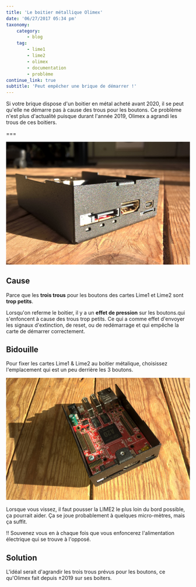 ```yaml
---
title: 'Le boitier métallique Olimex'
date: '06/27/2017 05:34 pm'
taxonomy:
    category:
        - blog
    tag:
        - lime1
        - lime2
        - olimex
        - documentation
        - problème
continue_link: true
subtitle: 'Peut empêcher une brique de démarrer !'
---
```


Si votre brique dispose d'un boitier en métal acheté avant 2020, il se peut qu'elle ne démarre pas à cause des trous pour les boutons. Ce problème n'est plus d'actualité puisque durant l'année 2019, Olimex a agrandi les trous de ces boitiers.

===

![](OlimexMetalBoxAndLime2In.jpg)

## Cause

Parce que les **trois trous** pour les boutons des cartes Lime1 et Lime2 sont **trop petits**.

Lorsqu'on referme le boitier, il y a un **effet de pression** sur les boutons.qui s'enfoncent à cause des trous trop petits.  Ce qui a comme effet d'envoyer les signaux d'extinction, de reset, ou de redémarrage et qui empêche la carte de démarrer correctement.

## Bidouille

Pour fixer les cartes Lime1 & Lime2 au boitier métalique, choisissez l'emplacement qui est un peu derrière les 3 boutons.

![](OlimexMetalBoxAndLime2WithScrew.jpg)

Lorsque vous vissez, il faut pousser la LIME2 le plus loin du bord possible, ça pourrait aider. Ça se joue probablement à quelques micro-mètres, mais ça suffit.

!! Souvenez vous en à chaque fois que vous enfoncerez l'alimentation électrique qui se trouve à l'opposé.

## Solution

L'idéal serait d'agrandir les trois trous prévus pour les boutons, ce qu'Olimex fait depuis ±2019 sur ses boiters.